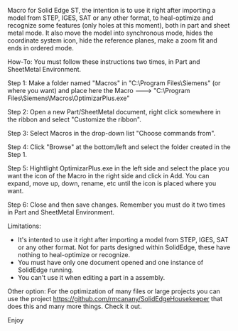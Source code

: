 Macro for Solid Edge ST, the intention is to use it right after importing a model from STEP, IGES, SAT or any other format, to heal-optimize and recognize some features (only holes at this moment), both in part and sheet metal mode. It also move the model into synchronous mode, hides the coordinate system icon, hide the reference planes, make a zoom fit and ends in ordered mode.

How-To:
You must follow these instructions two times, in Part and SheetMetal Environment.

Step 1: Make a folder named "Macros" in "C:\Program Files\Siemens\" (or where you want) and place here the Macro ---> "C:\Program Files\Siemens\Macros\OptimizarPlus.exe"

Step 2: Open a new Part/SheetMetal document, right click somewhere in the ribbon and select "Customize the ribbon".

Step 3: Select Macros in the drop-down list "Choose commands from".

Step 4: Click "Browse" at the bottom/left and select the folder created in the Step 1.

Step 5: Hightlight OptimizarPlus.exe in the left side and select the place you want the icon of the Macro in the right side and click in Add. You can expand, move up, down, rename, etc until the icon is placed where you want.

Step 6: Close and then save changes. Remember you must do it two times in Part and SheetMetal Environment.

Limitations:
- It's intented to use it right after importing a model from STEP, IGES, SAT or any other format. Not for parts designed within SolidEdge, these have nothing to heal-optimize or recognize.
- You must have only one document opened and one instance of SolidEdge running.
- You can't use it when editing a part in a assembly.

Other option:
For the optimization of many files or large projects you can use the project https://github.com/rmcanany/SolidEdgeHousekeeper that does this and many more things. Check it out.

Enjoy
